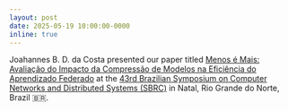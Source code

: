 ```yaml
---
layout: post
date: 2025-05-19 10:00:00-0000
inline: true
---
```


Joahannes B. D. da Costa presented our paper titled [Menos é Mais: Avaliação do Impacto da Compressão de Modelos na Eficiência do Aprendizado Federado](https://sol.sbc.org.br/index.php/sbrc_estendido/article/view/35883) at the [43rd Brazilian Symposium on Computer Networks and Distributed Systems (SBRC)](https://sbrc.sbc.org.br/2025/) in Natal, Rio Grande do Norte, Brazil 🇧🇷.